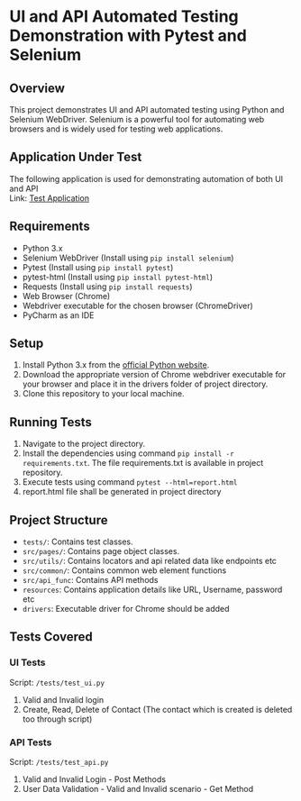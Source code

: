 # UI and API Automated Testing Demonstration with Pytest and Selenium

## Overview
This project demonstrates UI and API automated testing using Python and Selenium WebDriver. Selenium is a powerful tool for automating web browsers and is widely used for testing web applications.

## Application Under Test
The following application is used for demonstrating automation of both UI and API</br>
Link: [Test Application](https://thinking-tester-contact-list.herokuapp.com/)
## Requirements
- Python 3.x
- Selenium WebDriver (Install using `pip install selenium`)
- Pytest (Install using `pip install pytest`)
- pytest-html (Install using `pip install pytest-html`)
- Requests (Install using `pip install requests`)
- Web Browser (Chrome)
- Webdriver executable for the chosen browser (ChromeDriver)
- PyCharm as an IDE

## Setup
1. Install Python 3.x from the [official Python website](https://www.python.org/downloads/).
2. Download the appropriate version of Chrome webdriver executable for your browser and place it in the drivers folder of project directory.
3. Clone this repository to your local machine.

## Running Tests
1. Navigate to the project directory.
2. Install the dependencies using command `pip install -r requirements.txt`. The file requirements.txt is available in project repository.
3. Execute tests using command `pytest --html=report.html`
4. report.html file shall be generated in project directory

## Project Structure

- `tests/`: Contains test classes.
- `src/pages/`: Contains page object classes.
- `src/utils/`: Contains locators and api related data like endpoints etc
- `src/common/`: Contains common web element functions
- `src/api_func`: Contains API methods
- `resources`: Contains application details like URL, Username, password etc
- `drivers`: Executable driver for Chrome should be added

## Tests Covered

### UI Tests
Script: `/tests/test_ui.py`
1. Valid and Invalid login
2. Create, Read, Delete of Contact (The contact which is created is deleted too through script)

### API Tests
Script: `/tests/test_api.py`
1. Valid and Invalid Login - Post Methods
2. User Data Validation - Valid and Invalid scenario - Get Method
